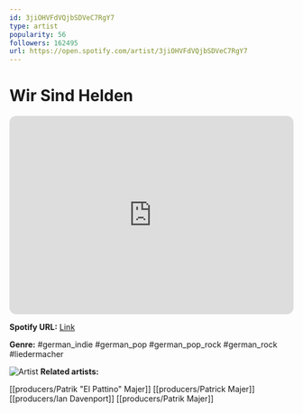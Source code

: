 ```yaml
---
id: 3jiOHVFdVQjbSDVeC7RgY7
type: artist
popularity: 56
followers: 162495
url: https://open.spotify.com/artist/3jiOHVFdVQjbSDVeC7RgY7
---
```

# Wir Sind Helden

<iframe style="border-radius:12px" src="https://open.spotify.com/embed/artist/3jiOHVFdVQjbSDVeC7RgY7" width="100%" height="352" frameBorder="0" allowfullscreen="" allow="autoplay; clipboard-write; encrypted-media; fullscreen; picture-in-picture" loading="lazy"></iframe>

**Spotify URL:** [Link](https://open.spotify.com/artist/3jiOHVFdVQjbSDVeC7RgY7)

**Genre:**  #german_indie #german_pop #german_pop_rock #german_rock #liedermacher

![Artist](https://i.scdn.co/image/6136e736d9d08be1c545561876af3caaf45ce71c)
**Related artists:**

[[producers/Patrik "El Pattino" Majer]]
[[producers/Patrick Majer]]
[[producers/Ian Davenport]]
[[producers/Patrik Majer]]
